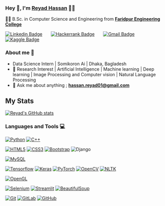
### Hey 👋, I'm **[Reyad Hassan](https://www.linkedin.com/in/reyadhsupto/)** 👨‍💻



👨‍🎓 B.Sc. in Computer Science and Engineering from  **[Faridpur Engineering College](http://www.fec.ac.bd/)** 

[![Linkedin Badge](https://img.shields.io/badge/-ReyadHassan-blue?style=flat-square&logo=Linkedin&logoColor=white&link=https://www.linkedin.com/in/reyadhsupto/)](https://www.linkedin.com/in/reyadhsupto/)  &nbsp;&nbsp;&nbsp;&nbsp;&nbsp;   [![Hackerrank Badge](https://img.shields.io/badge/-@reyadhsupto-03a57a?style=flat-square&labelColor=000000&logo=hackerrank&link=https://www.hackerrank.com/profile/reyadhsupto/)](https://www.hackerrank.com/profile/reyadhsupto)   &nbsp;&nbsp;&nbsp;&nbsp;&nbsp; [![Gmail Badge](https://img.shields.io/badge/-hassan.reyad01@gmail.com-c14438?style=flat-square&logo=Gmail&logoColor=white&link=mailto:hassan.reyad01@gmail.com)](mailto:hassan.reyad01gmail.com)&nbsp;&nbsp;&nbsp;&nbsp;&nbsp;   [![Kaggle Badge](https://img.shields.io/badge/-@reyadhsupto-03a57a?style=flat-square&labelColor=000000&logo=kaggle&link=https://www.kaggle.com/hassanreyad)](https://www.kaggle.com/hassanreyad)   &nbsp;&nbsp;&nbsp;&nbsp;&nbsp;
### About me :eyes:

- Data Science Intern | Somikoron Ai | Dhaka, Bagladesh
- :dart: Research Interest | Artificial Intelligence | Machine learning | Deep learning | Image Processing and Computer vision | Natural Language Processing    
- :e-mail: Ask me about anything ; **hassan.reyad01@gmail.com**




## My Stats
[![Reyad's GitHub stats](https://github-readme-stats.vercel.app/api?username=reyadhsupto&theme=merko)](https://github.com/reyadhsupto/github-readme-stats&?theme=dark)





### Languages and Tools :computer:

[![Python](https://img.shields.io/badge/-Python-black?style=flat&logo=python&link=https://github.com/Dream-kid)](https://github.com/reyadhsupto) 
[![C++](https://img.shields.io/badge/-C/C%2B%2B-%2300599C?style=flat&logo=C%2B%2B&logoColor=ffffff)](https://github.com/reyadhsupto) 


[![HTML5](https://img.shields.io/badge/-HTML5-E34F26?style=flat&logo=html5&logoColor=white&link=https://github.com/FaisalAhmedBijoy)](https://github.com/reyadhsupto)
[![CSS3](https://img.shields.io/badge/-CSS3-1572B6?style=flat&logo=css3&link=https://github.com/FaisalAhmedBijoy)](https://github.com/reyadhsupto) 
[![Bootstrap](https://img.shields.io/badge/-Bootstrap-563D7C?style=flat&logo=bootstrap&link=https://github.com/FaisalAhmedBijoy)](https://github.com/reyadhsupto)
![Django](https://img.shields.io/badge/-Django-black?style=flat&logo=django&link=https://github.com/reyadhsupto)

[![MySQL](https://img.shields.io/badge/-MySQL-black?style=flat&logo=mysql&link=https://github.com/reyadhsupto)](https://github.com/reyadhsupto)

[![Tensorflow](https://img.shields.io/badge/-Tensorflow-gray?style=flat&logo=tensorflow&link=https://github.com/reyadhsupto)](https://github.com/reyadhsupto) 
[![Keras](https://img.shields.io/badge/-Keras-red?style=flat&logo=keras&link=https://github.com/reyadhsupto)](https://github.com/reyadhsupto)
[![PyTorch](https://img.shields.io/badge/-PyTorch-red?style=flat&logo=pytorch&link=https://github.com/reyadhsupto)](https://github.com/reyadhsupto) 
[![OpenCV](https://img.shields.io/badge/-OpenCV-gray?style=flat&logo=opencv&link=https://github.com/reyadhsupto)](https://github.com/reyadhsupto) 
[![NLTK](https://img.shields.io/badge/-NLTK-red?style=flat&logo=nltk&link=https://github.com/reyadhsupto)](https://github.com/reyadhsupto) 

[![OpenGL](https://img.shields.io/badge/-OpenGL-black?style=flat&logo=opegl&link=https://github.com/reyadhsupto)](https://github.com/reyadhsupto) 

[![Selenium](https://img.shields.io/badge/-selenium-%43B02A?style=for-the-badge&logo=selenium&logoColor=white)](https://github.com/reyadhsupto)
[![Streamlit](https://img.shields.io/badge/-streamlit-%43B02A?style=for-the-badge&logo=streamlit&logoColor=white)](https://github.com/reyadhsupto) 
[![BeautifulSoup](https://img.shields.io/badge/-bs4-black?style=flat&logo=opegl&link=https://github.com/reyadhsupto)](https://github.com/reyadhsupto) 



[![Git](https://img.shields.io/badge/-Git-black?style=flat&logo=git&link=https://github.com/reyadhsupto)](https://github.com/reyadhsupto)
[![GitLab](https://img.shields.io/badge/-GitLab-FCA121?style=flat&logo=gitlab&link=https://github.com/reyadhsupto)](https://github.com/reyadhsupto)
[![GitHub](https://img.shields.io/badge/-GitHub-181717?style=flat&logo=github&link=https://github.com/reyadhsupto)](https://github.com/reyadhsupto)

